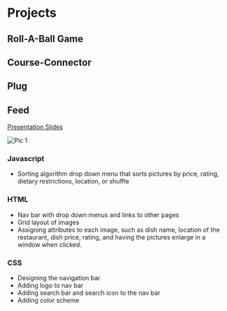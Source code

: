 # Projects


## Roll-A-Ball Game

## Course-Connector

## Plug

## Feed
[Presentation Slides](https://docs.google.com/presentation/d/14OPGsB98vPvlWRRXpHc82Rqpk7fnCCp_prPhfxGCalE/edit?usp=sharing)

![Pic 1](/img.home.png)

### Javascript
* Sorting algorithm drop down menu that sorts pictures by price, rating, dietary restrictions, location, or shuffle

### HTML 
* Nav bar with drop down menus and links to other pages
* Grid layout of images 
* Assigning attributes to each image, such as dish name, location of the restaurant, dish price, rating, and having the pictures enlarge in a window when clicked.

### CSS
* Designing the navigation bar
* Adding logo to nav bar 
* Adding search bar and search icon to the nav bar
* Adding color scheme 




